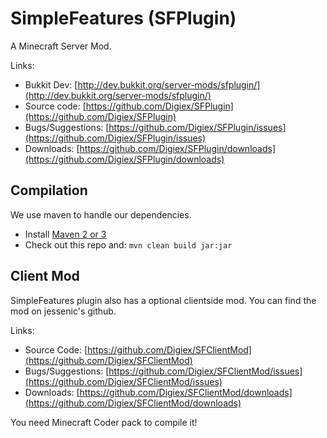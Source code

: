 SimpleFeatures (SFPlugin)
======

A Minecraft Server Mod.

Links:

* Bukkit Dev: [http://dev.bukkit.org/server-mods/sfplugin/](http://dev.bukkit.org/server-mods/sfplugin/)
* Source code: [https://github.com/Digiex/SFPlugin](https://github.com/Digiex/SFPlugin)
* Bugs/Suggestions: [https://github.com/Digiex/SFPlugin/issues](https://github.com/Digiex/SFPlugin/issues)
* Downloads: [https://github.com/Digiex/SFPlugin/downloads](https://github.com/Digiex/SFPlugin/downloads)

Compilation
-----------

We use maven to handle our dependencies.

* Install [Maven 2 or 3](http://maven.apache.org/download.html)
* Check out this repo and: `mvn clean build jar:jar`

Client Mod
-----------
SimpleFeatures plugin also has a optional clientside mod. You can find the mod on jessenic's github.

Links:

* Source Code: [https://github.com/Digiex/SFClientMod](https://github.com/Digiex/SFClientMod)
* Bugs/Suggestions: [https://github.com/Digiex/SFClientMod/issues](https://github.com/Digiex/SFClientMod/issues)
* Downloads: [https://github.com/Digiex/SFClientMod/downloads](https://github.com/Digiex/SFClientMod/downloads)

You need Minecraft Coder pack to compile it!